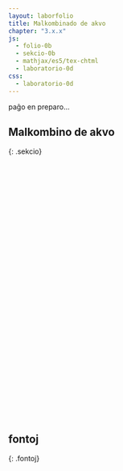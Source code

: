 ```yaml
---
layout: laborfolio
title: Malkombinado de akvo
chapter: "3.x.x"
js:
  - folio-0b
  - sekcio-0b 
  - mathjax/es5/tex-chtml
  - laboratorio-0d
css:
  - laboratorio-0d
---
```


paĝo en preparo...

<!--

https://de.wikipedia.org/wiki/Hofmannscher_Wasserzersetzungsapparat
https://www.3bscientific.de/product-manual/U14332_DE.pdf
http://dodo.fb06.fh-muenchen.de/lab_didaktik/pdf/web-elektrolyse.pdf

-->


## Malkombino de akvo
{: .sekcio}

<script>

  const eksperimentoj = {
  }

  let lab; // la laboratorio kaj iloj
  let hofmanaparato, mezurilo, eksperimento;
  const ALTO = 500;
  const LARĜO = 500;
  const X_HOFMANN = 200;

  function preparo() {
    aparato.enhavo(eksperimento.ml);
    mezurilo.valoro(0);
  }

  lanĉe(()=>{
    lab = new Laboratorio(ĝi("#eksperimento"),"fono",LARĜO,ALTO+10);

    // hofmann-aparato
    aparato = Lab.hofmanaparato("hofman",1); // elfluo = 100ml, t.e. malplena
    // du provtubojp por kapti gason
    ptubo1 = Lab.provtubo("provtubo_1",0,15,80,175);
    ptubo2 = Lab.provtubo("provtubo_2",0,15,80,182);
    // tensimezurilo
    voltmetro = new LabMezurilo("voltmetro",30,"V");

    // dratoj por kunligi la elekjtrodojn kun la voltmetro
    const drato_plus = new LabIlo("drato_plus");
    drato_plus.g = Lab.e("g",{id: "drato_plus"});
    drato_plus.g.append(
      Lab.e("path",{
            d: `M${10+120},${ALTO-90+20+1}Q160,${ALTO-90+20+2} 170,${ALTO-35}Q170,${ALTO-10} ${X_HOFMANN+8},${ALTO-10}`,
            class: "drato_plus"
        })
    );

    const drato_minus = new LabIlo("drato_minus");
    drato_minus.g = Lab.e("g",{id: "drato_minus"});
    drato_minus.g.append(
      Lab.e("path",{
            d: `M${10+120},${ALTO-90+60+2}Q180,${ALTO-90+60} 270,${ALTO-20}L${X_HOFMANN+130},${ALTO-10}`,
            class: "drato_minus"
        })
    );

    lab.metu(drato_minus,{id:'drato_minus',x:0,y:0});
    lab.metu(drato_plus,{id:'drato_minus',x:0,y:0});
    lab.metu(voltmetro,{id: "voltmetro", x:10, y:ALTO-90});
    lab.metu(aparato,{id: "malsupre", x:X_HOFMANN, y:ALTO-20});
    lab.metu(ptubo1,{id: "maldekstre", x:X_HOFMANN, y: -95});
    lab.metu(ptubo2,{id: "dekstre", x:X_HOFMANN+140, y: -95});
  });
</script>

<svg id="eksperimento"
    version="1.1" 
    xmlns="http://www.w3.org/2000/svg" 
    xmlns:xlink="http://www.w3.org/1999/xlink" width="100%" viewBox="-10 -10 520 520">
 <style type="text/css">
    <![CDATA[
      .butono.premita rect {
        fill: #004b4b;
      }
      .klemo_1 {
          /*fill: crimson;*/
          fill: url(#klemo_plus);
      }
      .klemo_2 {
          fill: url(#klemo_minus);
      }
      .drato_plus {
        fill: none;
        stroke-width: 2;
        stroke: crimson;
      }
      .drato_minus {
        fill: none;
        stroke-width: 2;
        stroke: #223;
      }
      .ŝaltilo rect {
        stroke: #ccc;
        fill: #ddf;
      }
      .ŝaltilo text {
        fill: #112;
        font-size: 11pt;
      }
    ]]>
  </style>
</svg>


## fontoj
{: .fontoj}

[^sx1]: [Eigendissoziation des Wassers entschlüsselt](https://www.scinexx.de/news/technik/eigendissoziation-des-wassers-entschluesselt/)
[^cu1]: [Säuren, Basen, Salze](https://www.chemieunterricht.de/dc2/wsu-grund/kap_14.htm)
